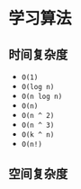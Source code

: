 # 学习算法

## 时间复杂度
* `O(1)`
* `O(log n)`
* `O(n log n)`
* `O(n)`
* `O(n ^ 2)`
* `O(n ^ 3)`
* `O(k ^ n)`
* `O(n!)`
## 空间复杂度
